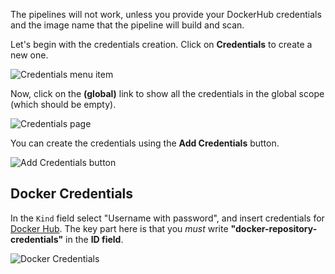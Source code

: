 The pipelines will not work, unless you provide your DockerHub credentials and the image name that the pipeline will build and scan.

Let's begin with the credentials creation. Click on **Credentials** to create a new one.

![Credentials menu item](/sysdig/scenarios/secure-lab07/assets/image08.png)

Now, click on the **(global)** link to show all the credentials in the global scope (which should be empty).

![Credentials page](/sysdig/scenarios/secure-lab07/assets/image09.png)

You can create the credentials using the **Add Credentials** button.

![Add Credentials button](/sysdig/scenarios/secure-lab07/assets/image10.png)

Docker Credentials
------------------

In the `Kind` field select "Username with password", and insert credentials for [Docker Hub](http://hub.docker.com).
The key part here is that you _must_ write **"docker-repository-credentials"** in the **ID field**.

![Docker Credentials](/sysdig/scenarios/secure-lab07/assets/image11.png)